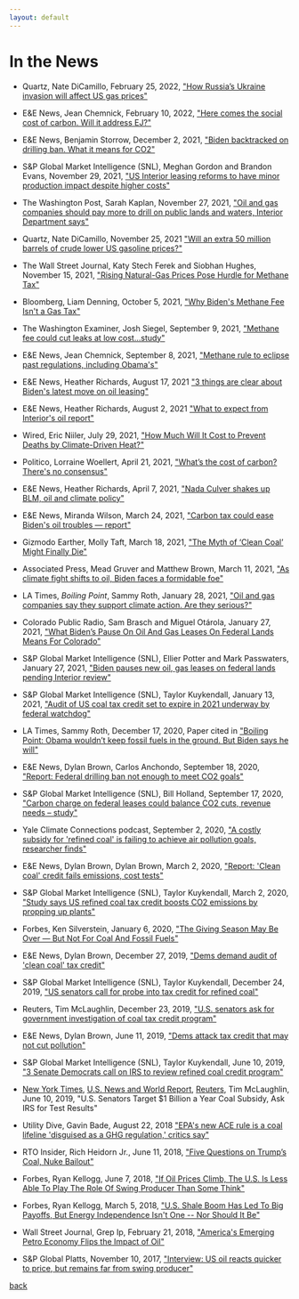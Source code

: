 ```yaml
---
layout: default
---
```


# In the News

* Quartz, Nate DiCamillo, February 25, 2022,  ["How Russia’s Ukraine invasion will affect US gas prices"](https://qz.com/2133040/how-russias-ukraine-invasion-will-affect-us-gas-prices/)

* E&E News, Jean Chemnick, February 10, 2022, ["Here comes the social cost of carbon. Will it address EJ?"](https://subscriber.politicopro.com/article/eenews/2022/02/10/here-comes-the-social-cost-of-carbon-will-it-address-ej-00007538)

* E&E News, Benjamin Storrow, December 2, 2021, ["Biden backtracked on drilling ban. What it means for CO2"](https://www.eenews.net/articles/biden-backtracked-on-drilling-ban-what-it-means-for-co2/)

* S&P Global Market Intelligence (SNL), Meghan Gordon and Brandon Evans, November 29, 2021, ["US Interior leasing reforms to have minor production impact despite higher costs"](https://www.spglobal.com/platts/en/market-insights/latest-news/natural-gas/112921-us-interior-leasing-reforms-to-have-minor-production-impact-despite-higher-costs/)

* The Washington Post, Sarah Kaplan, November 27, 2021, ["Oil and gas companies should pay more to drill on public lands and waters, Interior Department says"](https://www.washingtonpost.com/climate-environment/2021/11/26/biden-oil-gas-drill-public-lands/)

* Quartz, Nate DiCamillo, November 25, 2021 ["Will an extra 50 million barrels of crude lower US gasoline prices?"](https://qz.com/2094121/bidens-plan-to-lower-gasoline-prices-wont-work/)
 
* The Wall Street Journal, Katy Stech Ferek and Siobhan Hughes, November 15, 2021, ["Rising Natural-Gas Prices Pose Hurdle for Methane Tax"](https://www.wsj.com/articles/methane-tax-spending-bill-heating-oil-gas-11636924180)

* Bloomberg, Liam Denning, October 5, 2021, ["Why Biden's Methane Fee Isn't a Gas Tax"](https://www.bloomberg.com/opinion/articles/2021-10-05/why-biden-s-methane-fee-isn-t-a-gas-tax)

* The Washington Examiner, Josh Siegel, September 9, 2021, ["Methane fee could cut leaks at low cost...study"](https://www.washingtonexaminer.com/policy/energy/daily-on-energy-oil-and-gas-industry-claims-success-for-voluntary-program-to-cut-methane-emissions)

* E&E News, Jean Chemnick, September 8, 2021, ["Methane rule to eclipse past regulations, including Obama's"](https://subscriber.politicopro.com/article/eenews/2021/09/08/methane-rule-to-eclipse-past-regulations-including-obamas-280301)

* E&E News, Heather Richards, August 17, 2021 ["3 things are clear about Biden's latest move on oil leasing"](https://subscriber.politicopro.com/article/eenews/2021/08/17/3-things-are-clear-about-bidens-latest-move-on-oil-leasing-279688)

* E&E News, Heather Richards, August 2, 2021 ["What to expect from Interior's oil report"](https://subscriber.politicopro.com/article/eenews/2021/08/02/what-to-expect-from-interiors-oil-report-275912)

* Wired, Eric Niiler, July 29, 2021, ["How Much Will It Cost to Prevent Deaths by Climate-Driven Heat?"](https://www.wired.com/story/how-much-will-it-cost-to-prevent-deaths-by-climate-driven-heat/)

* Politico, Lorraine Woellert, April 21, 2021, ["What’s the cost of carbon? There's no consensus"](https://www.politico.com/news/2021/04/21/whats-the-cost-of-carbon-theres-no-consensus-483938)

* E&E News, Heather Richards, April 7, 2021, ["Nada Culver shakes up BLM, oil and climate policy"](https://www.eenews.net/energywire/2021/04/07/stories/1063729361)
 
* E&E News, Miranda Wilson, March 24, 2021, ["Carbon tax could ease Biden's oil troubles — report"](https://www.eenews.net/energywire/2021/03/24/stories/1063728301)

* Gizmodo Earther, Molly Taft, March 18, 2021, ["The Myth of ‘Clean Coal’ Might Finally Die"](https://earther.gizmodo.com/the-myth-of-clean-coal-might-finally-die-1846496159)

* Associated Press, Mead Gruver and Matthew Brown, March 11, 2021, ["As climate fight shifts to oil, Biden faces a formidable foe"](https://apnews.com/article/joe-biden-donald-trump-technology-climate-climate-change-cbfb975634cf9a6395649ecaec65201e)

* LA Times, *Boiling Point*, Sammy Roth, January 28, 2021, ["Oil and gas companies say they support climate action. Are they serious?"](https://www.latimes.com/environment/newsletter/2021-01-28/oil-and-gas-companies-say-they-support-climate-action-are-they-serious-boiling-point)

* Colorado Public Radio, Sam Brasch and Miguel Otárola, January 27, 2021, ["What Biden’s Pause On Oil And Gas Leases On Federal Lands Means For Colorado"](https://www.cpr.org/2021/01/27/what-bidens-pause-on-oil-and-gas-leases-on-federal-lands-means-for-colorado/)

* S&P Global Market Intelligence (SNL), Ellier Potter and Mark Passwaters, January 27, 2021, ["Biden pauses new oil, gas leases on federal lands pending Interior review"](https://www.spglobal.com/marketintelligence/en/news-insights/latest-news-headlines/biden-pauses-new-oil-gas-leases-on-federal-lands-pending-interior-review-62296361)

* S&P Global Market Intelligence (SNL), Taylor Kuykendall, January 13, 2021, ["Audit of US coal tax credit set to expire in 2021 underway by federal watchdog"](https://www.spglobal.com/marketintelligence/en/news-insights/latest-news-headlines/audit-of-us-coal-tax-credit-set-to-expire-in-2021-underway-by-federal-watchdog-62062796)

* LA Times, Sammy Roth, December 17, 2020, Paper cited in ["Boiling Point: Obama wouldn’t keep fossil fuels in the ground. But Biden says he will"](https://www.latimes.com/environment/newsletter/2020-12-17/biden-fossil-fuels-in-the-ground-public-land-boiling-point)

* E&E News, Dylan Brown, Carlos Anchondo, September 18, 2020, ["Report: Federal drilling ban not enough to meet CO2 goals"](https://www.eenews.net/energywire/2020/09/18/stories/1063714085)

* S&P Global Market Intelligence (SNL), Bill Holland, September 17, 2020, ["Carbon charge on federal leases could balance CO2 cuts, revenue needs – study"](https://platform.mi.spglobal.com/web/client?auth=inherit&overridecdc=1&#news/article?id=60369971&KeyProductLinkType=23)

* Yale Climate Connections podcast, September 2, 2020, ["A costly subsidy for 'refined coal' is failing to achieve air pollution goals, researcher finds"](https://yaleclimateconnections.org/2020/09/costly-subsidy-for-refined-coal-failing-to-achieve-air-pollution-goals/)

* E&E News, Dylan Brown, Dylan Brown, March 2, 2020, ["Report: 'Clean coal' credit fails emissions, cost tests"](https://www.eenews.net/eedaily/stories/1062492365/)

* S&P Global Market Intelligence (SNL), Taylor Kuykendall, March 2, 2020, ["Study says US refined coal tax credit boosts CO2 emissions by propping up plants"](https://www.spglobal.com/marketintelligence/en/news-insights/latest-news-headlines/study-says-us-refined-coal-tax-credit-boosts-co2-emissions-by-propping-up-plants-57357901)

* Forbes, Ken Silverstein, January 6, 2020, ["The Giving Season May Be Over — But Not For Coal And Fossil Fuels"](https://www.forbes.com/sites/kensilverstein/2020/01/06/the-giving-season-may-be-over---but-not-for-coal-and-fossil-fuels)

* E&E News, Dylan Brown, December 27, 2019, ["Dems demand audit of 'clean coal' tax credit"](https://www.eenews.net/greenwire/2019/12/27/stories/1061923089)

* S&P Global Market Intelligence (SNL), Taylor Kuykendall, December 24, 2019, 
["US senators call for probe into tax credit for refined coal"](https://platform.marketintelligence.spglobal.com/web/client?auth=inherit\#news/article?id=56310973)

* Reuters, Tim McLaughlin, December 23, 2019, ["U.S. senators ask for government investigation
of coal tax credit program"](https://www.reuters.com/article/us-usa-coal-investigation-idUSKBN1YR1R6)

* E&E News, Dylan Brown, June 11, 2019, ["Dems attack tax credit that may not cut pollution"](https://www.eenews.net/eedaily/stories/1060545257/)

* S&P Global Market Intelligence (SNL), Taylor Kuykendall, June 10, 2019, ["3 Senate Democrats call on IRS to review refined coal credit program"](https://www.snl.com/web/client?auth=inherit\#news/article?id=52291733)

* [New York Times](https://www.nytimes.com/reuters/2019/06/10/us/10reuters-usa-coal-subsidy.html), [U.S. News and World Report](https://money.usnews.com/investing/news/articles/2019-06-10/us-senators-target-1-billion-a-year-coal-subsidy-ask-irs-for-test-results), [Reuters](https://www.reuters.com/article/us-usa-coal-subsidy/u-s-senators-target-1-billion-a-year-coal-subsidy-ask-irs-for-test-results-idUSKCN1TB21U), Tim McLaughlin, June 10, 2019, "U.S. Senators Target $1 Billion a Year Coal Subsidy, Ask IRS for Test Results"

* Utility Dive, Gavin Bade, August 22, 2018 ["EPA's new ACE rule is a coal lifeline 'disguised as a GHG regulation,' critics say"](https://www.utilitydive.com/news/epas-new-ace-rule-is-a-coal-lifeline-disguised-as-a-ghg-regulation-crit/530696/)

* RTO Insider, Rich Heidorn Jr., June 11, 2018, ["Five Questions on Trump’s Coal, Nuke Bailout"](https://www.rtoinsider.com/trump-rick-perry-coal-and-nuclear-plant-retirements-94186/)

* Forbes, Ryan Kellogg, June 7, 2018, ["If Oil Prices Climb, The U.S. Is Less Able To Play The Role Of Swing Producer Than Some Think"](https://www.forbes.com/sites/ucenergy/2018/06/07/if-oil-prices-climb-the-u-s-is-less-able-to-play-the-role-of-swing-producer-than-some-think/\#2d5e592f73bd)

* Forbes, Ryan Kellogg, March 5, 2018, ["U.S. Shale Boom Has Led To Big Payoffs, But Energy Independence Isn't One -- Nor Should It Be"](https://www.forbes.com/sites/ucenergy/2018/03/05/the-u-s-shale-oil-boom-has-led-to-big-payoffs-but-energy-independence-isnt-one-nor-should-it-be/\#3db2068cd61b)

* Wall Street Journal, Grep Ip, February 21, 2018, ["America's Emerging Petro Economy Flips the Impact of Oil"](https://www.wsj.com/articles/americas-emerging-petro-economy-flips-the-impact-of-oil-1519209000/)

* S&P Global Platts, November 10, 2017, ["Interview: US oil reacts quicker to price, but remains far from swing producer"](https://www.platts.com/latest-news/oil/washington/interview-us-oil-reacts-quicker-to-price-but-26838363)


[back](./)
